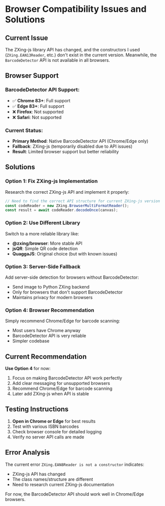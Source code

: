 # Browser Compatibility Issues and Solutions

## Current Issue
The ZXing-js library API has changed, and the constructors I used (`ZXing.EAN13Reader`, etc.) don't exist in the current version. Meanwhile, the `BarcodeDetector` API is not available in all browsers.

## Browser Support

### BarcodeDetector API Support:
- ✅ **Chrome 83+**: Full support
- ✅ **Edge 83+**: Full support  
- ❌ **Firefox**: Not supported
- ❌ **Safari**: Not supported

### Current Status:
- **Primary Method**: Native BarcodeDetector API (Chrome/Edge only)
- **Fallback**: ZXing-js (temporarily disabled due to API issues)
- **Result**: Limited browser support but better reliability

## Solutions

### Option 1: Fix ZXing-js Implementation
Research the correct ZXing-js API and implement it properly:
```javascript
// Need to find the correct API structure for current ZXing-js version
const codeReader = new ZXing.BrowserMultiFormatReader();
const result = await codeReader.decodeOnce(canvas);
```

### Option 2: Use Different Library
Switch to a more reliable library like:
- **@zxing/browser**: More stable API
- **jsQR**: Simple QR code detection
- **QuaggaJS**: Original choice (but with known issues)

### Option 3: Server-Side Fallback
Add server-side detection for browsers without BarcodeDetector:
- Send image to Python ZXing backend
- Only for browsers that don't support BarcodeDetector
- Maintains privacy for modern browsers

### Option 4: Browser Recommendation
Simply recommend Chrome/Edge for barcode scanning:
- Most users have Chrome anyway
- BarcodeDetector API is very reliable
- Simpler codebase

## Current Recommendation

**Use Option 4** for now:
1. Focus on making BarcodeDetector API work perfectly
2. Add clear messaging for unsupported browsers
3. Recommend Chrome/Edge for barcode scanning
4. Later add ZXing-js when API is stable

## Testing Instructions

1. **Open in Chrome or Edge** for best results
2. Test with various ISBN barcodes
3. Check browser console for detailed logging
4. Verify no server API calls are made

## Error Analysis

The current error `ZXing.EAN8Reader is not a constructor` indicates:
- ZXing-js API has changed
- The class names/structure are different
- Need to research current ZXing-js documentation

For now, the BarcodeDetector API should work well in Chrome/Edge browsers.
